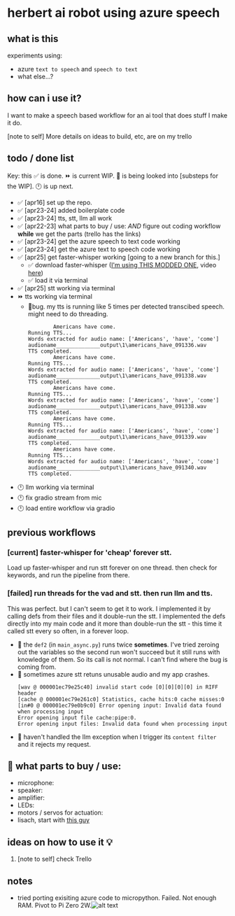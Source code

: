 # herbert ai robot using azure speech 

## what is this
experiments using:
- azure `text to speech` and `speech to text`
- what else...?

## how can i use it?
I want to make a speech based workflow for an ai tool that does stuff I make it do.

[note to self] More details on ideas to build, etc, are on my trello

## todo / done list
Key: this ✅ is done. ⏩ is current WIP. 🔎 is being looked into [substeps for the WIP]. 🕛 is up next.
- ✅ [apr16] set up the repo.
- ✅ [apr23-24] added boilerplate code
- ✅ [apr23-24] tts, stt, llm all work
- ✅ [apr22-23] what parts to buy / use: _AND_ figure out coding workflow **while** we get the parts (trello has the links)
- ✅ [apr23-24] get the azure speech to text code working
- ✅ [apr23-24] get the azure text to speech code working
- ✅ [apr25] get faster-whisper working [going to a new branch for this.]
    - ✅ download faster-whisper ([I'm using THIS MODDED ONE](https://github.com/AIWintermuteAI/WhisperLive.git), video [here](https://www.youtube.com/watch?v=3yLFWpKKbe8))
    - ✅ load it via terminal
- ✅ [apr25] stt working via terminal
- ⏩ tts working via terminal
    - 🐞bug. my tts is running like 5 times per detected transcibed speech. might need to do threading.
        ```
                Americans have come.
        Running TTS...
        Words extracted for audio name: ['Americans', 'have', 'come']
        audioname______________output\1\americans_have_091336.wav
        TTS completed.
                Americans have come.
        Running TTS...
        Words extracted for audio name: ['Americans', 'have', 'come']
        audioname______________output\1\americans_have_091338.wav
        TTS completed.
                Americans have come.
        Running TTS...
        Words extracted for audio name: ['Americans', 'have', 'come']
        audioname______________output\1\americans_have_091338.wav
        TTS completed.
                Americans have come.
        Running TTS...
        Words extracted for audio name: ['Americans', 'have', 'come']
        audioname______________output\1\americans_have_091339.wav
        TTS completed.
                Americans have come.
        Running TTS...
        Words extracted for audio name: ['Americans', 'have', 'come']
        audioname______________output\1\americans_have_091340.wav
        TTS completed.
        ```
- 🕛 llm working via terminal
- 🕛 fix gradio stream from mic
- 🕛 load entire workflow via gradio

## previous workflows

### [current] faster-whisper for 'cheap' forever stt.
Load up faster-whisper and run stt forever on one thread. then check for keywords, and run the pipeline from there.

### [failed] run threads for the vad and stt. then run llm and tts.
This was perfect. but I can't seem to get it to work. I implemented it by calling defs from their files and it double-run the stt. I implemented the defs directly into my main code and it more than double-run the stt - this time it called stt every so often, in a forever loop.
- 🐞 the `def2` (in `main_async.py`) runs twice **sometimes**. I've tried zeroing out the variables so the second run won't succeed but it still runs with knowledge of them. So its call is not normal. I can't find where the bug is coming from.
- 🐞 sometimes azure stt retuns unusable audio and my app crashes.
    ```
    [wav @ 000001ec79e25c40] invalid start code [0][0][0][0] in RIFF header
    [cache @ 000001ec79e261c0] Statistics, cache hits:0 cache misses:0
    [in#0 @ 000001ec79e0b9c0] Error opening input: Invalid data found when processing input
    Error opening input file cache:pipe:0.
    Error opening input files: Invalid data found when processing input
    ```
- 🐞 haven't handled the llm exception when I trigger its `content filter` and it rejects my request.

## 🔎 what parts to buy / use:
- microphone: 
- speaker: 
- amplifier: 
- LEDs: 
- motors / servos for actuation: 
- lisach, start with [this guy](https://www.youtube.com/watch?v=81-zLRHBG0o)

## ideas on how to use it 💡 
1. [note to self] check Trello


## notes
- tried porting exisiting azure code to micropython. Failed. Not enough RAM. Pivot to Pi Zero 2W.![alt text](images/rp2040_out_of_memory.png)